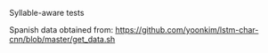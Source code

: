 Syllable-aware tests

Spanish data obtained from: https://github.com/yoonkim/lstm-char-cnn/blob/master/get_data.sh
